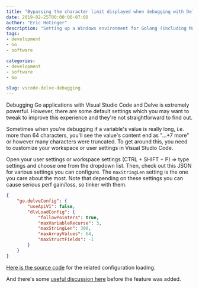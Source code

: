 ```yaml
---
title: "Bypassing the character limit displayed when debugging with Delve and VSCode"
date: 2019-02-25T00:00:00-07:00
author: "Eric Hotinger"
description: "Setting up a Windows environment for Golang (including Make)"
tags:
- development
- Go
- software

categories:
- development
- software
- Go

slug: vscode-delve-debugging
---
```


Debugging Go applications with Visual Studio Code and Delve is extremely powerful. However, there are some default settings which you may want to tweak to improve this experience and they're not straightforward to find out.

Sometimes when you're debugging if a variable's value is really long, i.e. more than 64 characters, you'll see the value's content end as "...+7 more" or however many characters were truncated. To get around this, you need to customize your workspace or user settings in Visual Studio Code.

Open your user settings or workspace settings (CTRL + SHIFT + P) => type settings and choose one from the dropdown list. Then, check out this JSON for various settings you can configure. The `maxStringLen` setting is the one you care about the most. Note that depending on these settings you can cause serious perf gain/loss, so tinker with them.

```json
{
    "go.delveConfig": {
        "useApiV1": false,
        "dlvLoadConfig": {
            "followPointers": true,
            "maxVariableRecurse": 3,
            "maxStringLen": 300,
            "maxArrayValues": 64,
            "maxStructFields": -1
        }
    }
}
```

[Here is the source code](https://github.com/Microsoft/vscode-go/blob/master/src/goDebugConfiguration.ts) for the related configuration loading.

And there's some [useful discussion here](https://github.com/Microsoft/vscode-go/issues/1555#issuecomment-393366905) before the feature was added.